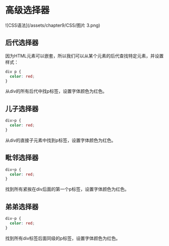 # 高级选择器

![CSS语法](/assets/chapter9/CSS/图片 3.png)

## 后代选择器

因为HTML元素可以嵌套，所以我们可以从某个元素的后代查找特定元素，并设置样式：

```css
div p {
  color: red;
}
```

从div的所有后代中找p标签，设置字体颜色为红色。

## 儿子选择器

```css
div>p {
  color: red;
}
```

从div的直接子元素中找到p标签，设置字体颜色为红色。

## 毗邻选择器

```css
div+p {
  color: red;
}
```

找到所有紧挨在div后面的第一个p标签，设置字体颜色为红色。

## 弟弟选择器

```css
div~p {
  color: red;
}
```

找到所有div标签后面同级的p标签，设置字体颜色为红色。

